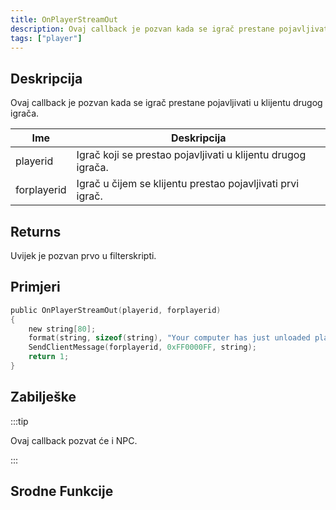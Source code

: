 ```yaml
---
title: OnPlayerStreamOut
description: Ovaj callback je pozvan kada se igrač prestane pojavljivati u klijentu drugog igrača.
tags: ["player"]
---
```


## Deskripcija

Ovaj callback je pozvan kada se igrač prestane pojavljivati u klijentu drugog igrača.

| Ime         | Deskripcija                                                  |
| ----------- | ------------------------------------------------------------ |
| playerid    | Igrač koji se prestao pojavljivati u klijentu drugog igrača. |
| forplayerid | Igrač u čijem se klijentu prestao pojavljivati prvi igrač.   |

## Returns

Uvijek je pozvan prvo u filterskripti.

## Primjeri

```c
public OnPlayerStreamOut(playerid, forplayerid)
{
    new string[80];
    format(string, sizeof(string), "Your computer has just unloaded player ID %d", playerid);
    SendClientMessage(forplayerid, 0xFF0000FF, string);
    return 1;
}
```

## Zabilješke

:::tip

Ovaj callback pozvat će i NPC.

:::

## Srodne Funkcije
